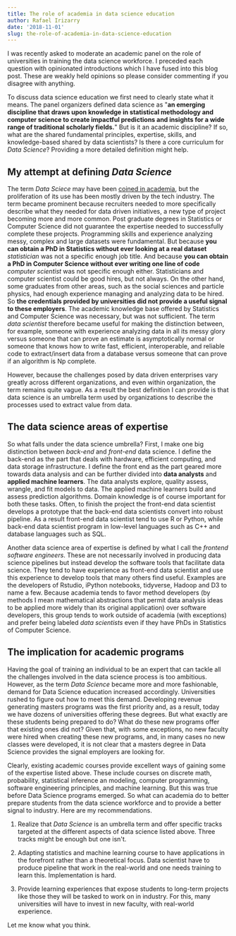 ```yaml
---
title: The role of academia in data science education
author: Rafael Irizarry
date: '2018-11-01'
slug: the-role-of-academia-in-data-science-education
---
```


I was recently asked to moderate an academic panel on the role of universities in training the data science workforce. I preceded each question with opinionated introductions which I have fused into this blog post. These are weakly held opinions so please consider commenting if you disagree with anything.

To discuss data science education we first need to clearly state what it means. The panel organizers defined data science as "__an emerging discipline that draws upon knowledge in statistical methodology and computer science to create impactful predictions and insights for a wide range of traditional scholarly fields.__"
But is it an academic discipline? If so, what are the shared fundamental principles, expertise, skills, and knowledge-based shared by data scientists?  Is there a core curriculum for _Data Science_? Providing a more detailed definition might help.

## My attempt at defining _Data Science_

The term _Data Sciece_ may have been [coined in academia](https://en.wikipedia.org/wiki/Data_science#History), but the proliferation of its use has been mostly driven by the tech industry. The term became prominent because recruiters needed to more specifically describe what they needed for data driven initiatives, a new type of project becoming more and more common. Post graduate degrees in Statistics or Computer Science did not guarantee the expertise needed to successfully complete these projects. Programming skills and experience analyzing messy, complex and large datasets were fundamental. But because **you can obtain a PhD in Statistics without ever looking at a real dataset** _statistician_ was not a specific enough job title. And because  **you can obtain a PhD in Computer Science without ever writing one line of code**  _computer scientist_ was not specific enough either. Statisticians and computer scientist could be good hires, but not always. On the other hand,
some graduates from other areas, such as the social sciences and particle physics, had enough experience managing and analyzing data to be hired. So **the credentials provided by universities did not provide a useful signal to these employers**. The academic knowledge base offered by Statistics and Computer Science was necessary, but was not sufficient. The term _data scientist_ therefore became useful for making the distinction between, for example, someone with experience analyzing data in all its messy glory versus someone that can prove an estimate is asymptotically normal or someone that knows how to write fast, efficient, interoperable, and reliable code to extract/insert data from a database versus someone that can prove if an algorithm is Np complete.

However, because the challenges posed by data driven enterprises vary greatly across different organizations, and even within organization, the term remains quite vague. As a result the best definition I can provide is that data science is an umbrella term used by organizations to describe the processes used to extract value from data. 

## The data science areas of expertise

So what falls under the data science umbrella? First, I make one big distinction between _back-end_ and _front-end_ data science. I define the back-end as the part that deals with hardware, efficient computing, and data storage infrastructure. I define the front end as the part geared more towards data analysis and can be further divided into **data analysts** and  **applied machine learners**. The data analysts 
explore, quality assess, wrangle, and fit models to data. The applied machine learners build and assess prediction algorithms. Domain knowledge is of course important for both these tasks. Often, to finish the project the front-end data scientist develops a prototype that the back-end data scientists convert into robust pipeline. As a result front-end data scientist tend to use R or Python, while back-end data scientist program in low-level languages such as C++ and database languages such as SQL.

Another data science area of expertise is defined by what I call the _frontend software engineers_. These are not necessarily involved in producing data science pipelines but instead develop the software tools that facilitate data science. They tend to have experience as front-end data scientist and use this experience to develop tools that many others find useful. Examples are the developers of Rstudio, iPython notebooks, tidyverse, Hadoop and D3 to name a few. Because academia tends to favor method developers (by methods I mean mathematical abstractions that permit data analysis ideas to be applied more widely than its original application) over software developers, this group tends to work outside of academia (with exceptions) and prefer being labeled _data scientists_ even if they have PhDs in Statistics of Computer Science.


## The implication for academic programs

Having the goal of training an individual to be an expert that can tackle all the challenges involved in the data science process is too ambitious. However, as the term _Data Science_ became more and more fashionable, demand for Data Science education increased accordingly. Universities rushed to figure out how to meet this demand. Developing revenue generating masters programs was the first priority and, as a result, today we have dozens of universities offering these degrees. But what exactly are these students being prepared to do? What do  these new programs offer that existing ones did not? Given that, with some exceptions, no new faculty were hired when creating these new programs, and, in many cases no new classes were developed, it is not clear that a masters degree in Data Science provides the signal employers are looking for. 

Clearly, existing academic courses provide excellent ways of gaining some of the expertise listed above. These include courses on discrete math, probability, statistical inference an modeling, computer programming, software engineering principles, and machine learning. But this was true before Data Science programs emerged.  So what can academia do to better prepare students from the data science workforce and to provide a better signal to industry. Here are my recommendations.

1. Realize that _Data Science_ is an umbrella term and offer specific tracks targeted at the different aspects of data science listed above. Three tracks might be enough but one isn't. 

2. Adapting statistics and machine learning course to have applications in the forefront rather than a theoretical focus. Data scientist have to produce pipeline that work in the real-world and one needs training to learn this. Implementation is hard.

3. Provide learning experiences that expose students to long-term projects like those they will be tasked to work on in industry. For this, many universities will have to invest in new faculty, with real-world experience. 

Let me know what you think.






